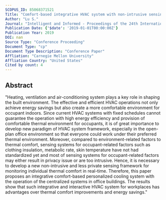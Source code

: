 ```yaml
---
SCOPUS_ID: 85068371521
Title: "Comfort-based integrative HVAC system with non-intrusive sensing in office buildings"
Author: "Lu S."
Journal: "Intelligent and Informed - Proceedings of the 24th International Conference on Computer-Aided Architectural Design Research in Asia, CAADRIA 2019"
Publication Date: {'$date': '2019-01-01T00:00:00Z'}
Publication Year: 2019
DOI: nan
Source Type: "Conference Proceeding"
Document Type: "cp"
Document Type Description: "Conference Paper"
Affliation: "Carnegie Mellon University"
Affliation Country: "United States"
Cited by count: 4
---
```


## Abstract
"Heating, ventilation and air-conditioning system plays a key role in shaping the built environment. The effective and efficient HVAC operations not only achieve energy savings but also create a more comfortable environment for occupant indoors. Since current HVAC systems with fixed schedules cannot guarantee the operation with high energy efficiency and provision of comfortable thermal environment for occupants, it is of great importance to develop new paradigm of HVAC system framework, especially in the open-plan office environment so that everyone could work under their preferred thermal environment. Moreover, compared to environment-related factors to thermal comfort, sensing systems for occupant-related factors such as clothing insulation, metabolic rate, skin temperature have not had standardized yet and most of sensing systems for occupant-related factors may either result in privacy issue or are too intrusive. Hence, it is necessary to develop a new non-intrusive and less private sensing framework for monitoring individual thermal comfort in real-time. Therefore, this paper proposes an integrative comfort-based personalized cooling system with the operation of the centralized systems in office buildings. The results show that such integrative and interactive HVAC system for workplaces has advantages over thermal comfort improvements and energy savings."
